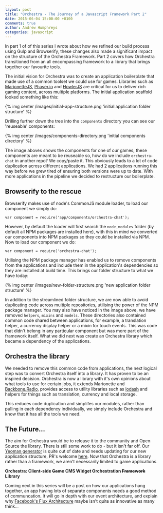 ```yaml
---
layout: post
title: "Orchestra - The Journey of a Javascript Framework Part 2"
date: 2015-06-04 15:00:00 +0100
comments: true
author: Andrew Humphreys
categories: javascript
---
```


In part 1 of of this series I wrote about how we refined our build process using Gulp and Browserify, these changes also made a significant impact on the structure of the Orchestra Framework. Part 2 covers how Orchestra transitioned from an all encompassing framework to a library that brings together our favourite tools.

<!-- more -->

The initial vision for Orchestra was to create an application boilerplate that made use of a common toolset we could use for games. Libraries such as [MarionetteJS](http://marionettejs.com/), [Phaser.io](http://phaser.io/) and [HowlerJS](https://github.com/goldfire/howler.js/) are critical for us to deliver rich gaming content, across multiple platforms. The initial application scaffold looked something like this:

{% img center /images/initial-app-structure.png 'initial application folder structure' %}

Drilling further down the tree into the `components` directory you can see our 'reuseable' components:

{% img center /images/components-directory.png 'initial components directory' %}

The image aboves shows the components for one of our games, these components are meant to be reuseable so, how do we include `orchestra-chat` in another repo? We copy/paste it. This obviously leads to a lot of code duplication across different applications. We had 2 applications running this way before we grew tired of ensuring both versions were up to date. With more applications in the pipeline we decided to restructure our boilerplate.

## Browserify to the rescue

Browserify makes use of node's CommonJS module loader, to load our component we simply do:

```
var component = require('app/components/orchestra-chat');
```

However, by default the loader will first search the `node_modules` folder (by default all NPM packages are installed here), with this in mind we converted our components into NPM packages so they could be installed via NPM. Now to load our component we do:

```
var component = require('orchestra-chat');
```

Utilising the NPM package manager has enabled us to remove components from the applications and include them in the application's dependencies so they are installed at build time. This brings our folder structure to what we have today:

{% img center /images/new-folder-structure.png 'new application folder structure' %}

In addition to the streamlined folder structure, we are now able to avoid duplicating code across multiple repositories, utilising the power of the NPM package manager. You may also have noticed in the image above, we have removed `helpers`, `mixins` and `models`. These directories also contained common code shared between applications, for example, a translation helper, a currency display helper or a mixin for touch events. This was code that didn't belong in any particular component but was more part of the framework itself. What we did next was create an Orchestra library which became a dependency of the applications.

## Orchestra the library

We needed to remove this common code from applications, the next logical step was to convert Orchestra itself into a library. It has proven to be an inspired decision. Orchestra is now a library with it's own opinions about what tools to use for certain jobs, it extends Marionette and [Backbone.Radio](https://github.com/marionettejs/backbone.radio), provides access to utility libraries such as [lodash](https://lodash.com/) and helpers for things such as translation, currency and local storage.

This reduces code duplication and simplifes our modules, rather than pulling in each dependency individually, we simply include Orchestra and know that it has all the tools we need.

## The Future...

The aim for Orchestra would be to release it to the community and Open Source the library. There is still some work to do - but it isn't far off. 
Our [Yeoman generator]( http://yeoman.io/) is quite out of date and needs updating for our new application structure, PR's welcome [here](https://github.com/BedeGaming/protege). 
Now that Orchestra is a library rather than a framework, we aren't necessarily limited to game applications.

**Orchestra: Client-side ~~Game~~ CMS Widget Orchestration ~~Framework~~ Library**

Coming next in this series will be a post on how our applications hang together, an app having lots of separate components needs a good method of communcation. It will go in depth with our event architecture, and explain why [Facebook's Flux Architecture](https://facebook.github.io/flux/) maybe isn't quite as innovative as many think...





